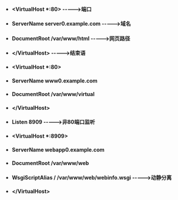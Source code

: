- ####  <VirtualHost *:80> ----->端口
- ####  ServerName server0.example.com ----->域名
- ####  DocumentRoot /var/www/html ----->网页路径
- ####  \<\/VirtualHost\> ----->结束语
- ####  <VirtualHost *:80>
- ####  ServerName www0.example.com
- ####  DocumentRoot /var/www/virtual
- ####  \<\/VirtualHost\>
- ####  Listen 8909 ----->非80端口监听
- ####  <VirtualHost *:8909>
- ####  ServerName webapp0.example.com
- ####  DocumentRoot /var/www/web
- ####  WsgiScriptAlias / /var/www/web/webinfo.wsgi ----->动静分离
- ####  \<\/VirtualHost\>
